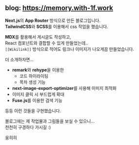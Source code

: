 ## blog: https://memory.with-1f.work

**Next.js**의 **App Router** 방식으로 만든 블로그입니다.  
**TailwindCSS**와 **SCSS**를 이용해서 css 작업을 했습니다.

**MDX**를 활용해서 게시글도 작성하고,  
React 컴포넌트와 결합할 수 있게 만들었는데..  
`[[Wikilink]]` 방식으로 적어도 링크나 이미지가 나오게끔 만들었습니다.

더 소개하자면...

- **remark**와 **rehype**을 이용한
	- 코드 하이라이팅
	- 목차 생성 기능
- **next-image-export-optimizer**를 사용해 이미지 최적화
- 이미지 클릭 시 부드럽게 확대
- **Fuse.js**를 이용한 검색 기능

등등 이런 것들을 구현했습니다.

블로그에는 제 작업물과 그림들을 보실 수 있으니...  
천천히 구경하다 가시길 :)

웅히히